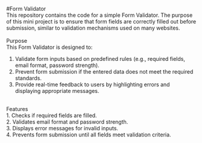 #Form Validator<br>
This repository contains the code for a simple Form Validator. The purpose of this mini project is to ensure that form fields are correctly filled out before submission, similar to validation mechanisms used on many websites.<br>
<br>
Purpose<br>
This Form Validator is designed to:<br>
1. Validate form inputs based on predefined rules (e.g., required fields, email format, password strength).<br>
2. Prevent form submission if the entered data does not meet the required standards.<br>
3. Provide real-time feedback to users by highlighting errors and displaying appropriate messages.<br>
<br>
Features<br>
1. Checks if required fields are filled.<br>
2. Validates email format and password strength.<br>
3. Displays error messages for invalid inputs.<br>
4. Prevents form submission until all fields meet validation criteria.<br>
